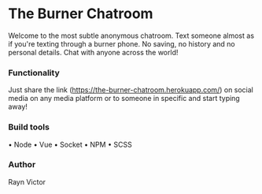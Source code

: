# The Burner Chatroom

Welcome to the most subtle anonymous chatroom. Text someone almost as if you're texting through a burner phone. No saving, no history and no personal details. Chat with anyone across the world!

### Functionality

Just share the link (https://the-burner-chatroom.herokuapp.com/) on social media on any media platform or to someone in specific and start typing away!

### Build tools
• Node
• Vue
• Socket
• NPM
• SCSS

### Author
Rayn Victor